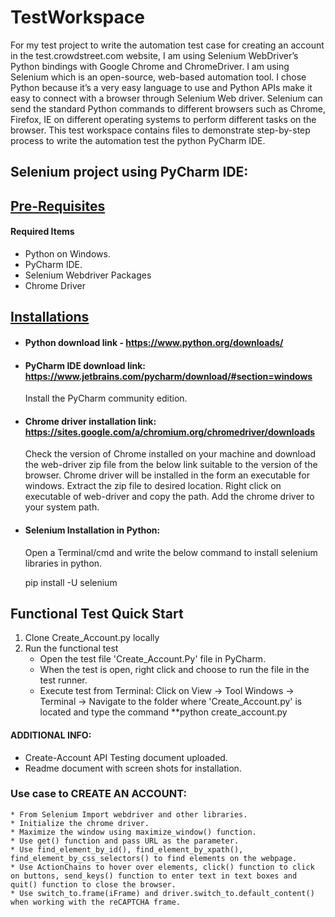 # TestWorkspace
For my test project to write the automation test case for creating an account in the test.crowdstreet.com website, I am using Selenium WebDriver’s Python bindings with Google Chrome and ChromeDriver.
I am using Selenium which is an open-source, web-based automation tool. I chose Python because it’s a very easy language to use and Python APIs make it easy to connect with a browser through Selenium Web driver. Selenium can send the standard Python commands to different browsers such as Chrome, Firefox, IE on different operating systems to perform different tasks on the browser.
This test workspace contains files to demonstrate step-by-step process to write the automation test the python PyCharm IDE. 

## Selenium project using PyCharm IDE:

## [Pre-Requisites](###Pre-Requisites)
 #### Required Items
*	Python on Windows.
*	PyCharm IDE.
*	Selenium Webdriver Packages
*	Chrome Driver

## [Installations](###Installations)
* #### Python download link - https://www.python.org/downloads/
 
* #### PyCharm IDE download link: https://www.jetbrains.com/pycharm/download/#section=windows
  Install the PyCharm community edition.
  
*  #### Chrome driver installation link: https://sites.google.com/a/chromium.org/chromedriver/downloads
   Check the version of Chrome installed on your machine and download the web-driver zip file from the below link suitable to the version of the browser. Chrome driver will be installed in the form an executable for windows. Extract the zip file to desired location. Right click on executable of web-driver and copy the path. Add the chrome driver to your system path. 
	 
 *  #### Selenium Installation in Python:
    Open a Terminal/cmd and write the below command to install selenium libraries in python.
    
    pip install -U selenium
 
## Functional Test Quick Start
1. Clone Create_Account.py locally
2. Run the functional test
   * Open the test file 'Create_Account.Py' file in PyCharm.
   * When the test is open, right click and choose to run the file in the test runner.
   * Execute test from Terminal: Click on View -> Tool Windows -> Terminal -> Navigate to the folder where 'Create_Account.py' is located and type the command 
     **python create_account.py
   
#### ADDITIONAL INFO: 
 *	Create-Account API Testing document uploaded.
 *	Readme document with screen shots for installation.

### Use case to CREATE AN ACCOUNT:
	* From Selenium Import webdriver and other libraries.
	* Initialize the chrome driver.
	* Maximize the window using maximize_window() function.
	* Use get() function and pass URL as the parameter.
	* Use find_element_by_id(), find_element_by_xpath(), find_element_by_css_selectors() to find elements on the webpage.
	* Use ActionChains to hover over elements, click() function to click on buttons, send_keys() function to enter text in text boxes and quit() function to close the browser.
	* Use switch_to.frame(iFrame) and driver.switch_to.default_content() when working with the reCAPTCHA frame.




